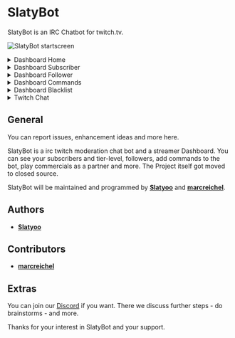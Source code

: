 # SlatyBot

SlatyBot is an IRC Chatbot for twitch.tv.

![SlatyBot startscreen](https://i.imgur.com/dvKDF0B.png "SlatyBot Startscreen")

<details>
 <summary>Dashboard Home</summary>

 ![SlatyBot Home](https://i.imgur.com/f7r6498.png "SlatyBot Dashboard Home")
 
 ![SlatyBotChatters](https://i.imgur.com/yxabhyH.png "SlatyBot Dashboard Home Top Chatters")


</details>

<details>
 <summary>Dashboard Subscriber</summary>

 ![SlatyBot Dashboard](https://i.imgur.com/YnR3hiR.png "SlatyBot Dashboard Subscriber")

</details>

<details>
 <summary>Dashboard Follower</summary>

 ![SlatyBot Dashboard)](https://i.imgur.com/C6SLEDk.png "SlatyBot Dashboard Follower")

</details>

<details>
 <summary>Dashboard Commands</summary>

 ![SlatyBot Dashboard](https://i.imgur.com/iRVuFg9.png "SlatyBot Dashboard Commands")
 
 ![SlatyBot Dashboard](https://i.imgur.com/L77MVyZ.png "SlatyBot Dashboard Commands")
 
 ![SlatyBot Dashboard](https://i.imgur.com/fxcKBr9.png "SlatyBot Dashboard Commands")

</details>

<details>
 <summary>Dashboard Blacklist</summary>

 ![SlatyBot Dashboard](https://i.imgur.com/E1rBe3g.png "SlatyBot Dashboard Blacklist")

</details>

<details>
 <summary>Twitch Chat</summary>

 ![SlatyBot Chat Interaction](https://i.imgur.com/xhrH0fe.png "SlatyBot Chat")
 
</details>

## General

You can report issues, enhancement ideas and more here.

SlatyBot is a irc twitch moderation chat bot and a streamer Dashboard. You can see your subscribers and tier-level, followers, add commands to the bot, play commercials as a partner and more.
The Project itself got moved to closed source.

SlatyBot will be maintained and programmed by [**Slatyoo**](https://github.com/slatyo) and [**marcreichel**](https://github.com/marcreichel).

## Authors 

* [**Slatyoo**](https://github.com/slatyo)

## Contributors

* [**marcreichel**](https://github.com/marcreichel)

## Extras

You can join our [Discord](https://discord.gg/XuHNPkC) if you want.
There we discuss further steps - do brainstorms - and more.

Thanks for your interest in SlatyBot and your support.
